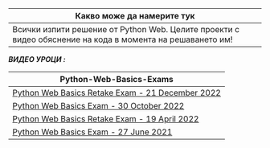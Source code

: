 |Какво може да намерите тук|                                                                                       
--------------------------------------------|
|Всички изпити решение от Python Web. Целите проекти с видео обяснение на кода в момента на решаването им!|




***ВИДЕО УРОЦИ :***


| Python-Web-Basics-Exams                                                                                                                                     |
|-------------------------------------------------------------------------------------------------------------------------------------------------------------|
| [Python Web Basics Retake Exam - 21 December 2022](https://www.youtube.com/watch?v=PD-7BYVpnEE&list=PLtrqz5Y_ckigDlqXGlbvqvr2tQxOo82Q7&index=1&a)           | 
| [Python Web Basics Exam - 30 October 2022](https://www.youtube.com/watch?v=hZHSUM1W_9s&list=PLtrqz5Y_ckigDlqXGlbvqvr2tQxOo82Q7&index=5&ab_channel=AKA)      | 
| [Python Web Basics Retake Exam - 19 April 2022](https://www.youtube.com/watch?v=-dulLVQnwdE&list=PLtrqz5Y_ckigDlqXGlbvqvr2tQxOo82Q7&index=6&ab_channel=AKA) | 
| [Python Web Basics Exam - 27 June 2021](https://www.youtube.com/watch?v=ZA1lzbnQQd8&list=PLtrqz5Y_ckigDlqXGlbvqvr2tQxOo82Q7&index=7&ab_channel=AKA)         | 